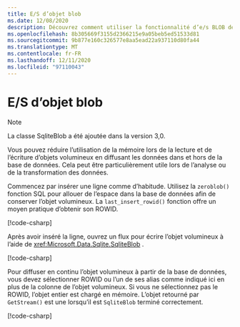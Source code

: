 ```yaml
---
title: E/S d’objet blob
ms.date: 12/08/2020
description: Découvrez comment utiliser la fonctionnalité d’e/s BLOB de SQLite.
ms.openlocfilehash: 8b305669f3155d2366215e9a05beb5ed51533d81
ms.sourcegitcommit: 9b877e160c326577e8aa5ead22a937110d80fa44
ms.translationtype: MT
ms.contentlocale: fr-FR
ms.lasthandoff: 12/11/2020
ms.locfileid: "97110043"
---
```

# <a name="blob-io"></a>E/S d’objet blob

> [!NOTE]
> La classe SqliteBlob a été ajoutée dans la version 3,0.

Vous pouvez réduire l’utilisation de la mémoire lors de la lecture et de l’écriture d’objets volumineux en diffusant les données dans et hors de la base de données. Cela peut être particulièrement utile lors de l’analyse ou de la transformation des données.

Commencez par insérer une ligne comme d’habitude. Utilisez la `zeroblob()` fonction SQL pour allouer de l’espace dans la base de données afin de conserver l’objet volumineux. La `last_insert_rowid()` fonction offre un moyen pratique d’obtenir son ROWID.

[!code-csharp[](../../../../samples/snippets/standard/data/sqlite/StreamingSample/Program.cs?name=snippet_Insert)]

Après avoir inséré la ligne, ouvrez un flux pour écrire l’objet volumineux à l’aide de <xref:Microsoft.Data.Sqlite.SqliteBlob> .

[!code-csharp[](../../../../samples/snippets/standard/data/sqlite/StreamingSample/Program.cs?name=snippet_Write)]

Pour diffuser en continu l’objet volumineux à partir de la base de données, vous devez sélectionner ROWID ou l’un de ses alias comme indiqué ici en plus de la colonne de l’objet volumineux. Si vous ne sélectionnez pas le ROWID, l’objet entier est chargé en mémoire. L’objet retourné par `GetStream()` est une lorsqu’il est `SqliteBlob` terminé correctement.

[!code-csharp[](../../../../samples/snippets/standard/data/sqlite/StreamingSample/Program.cs?name=snippet_Read)]
